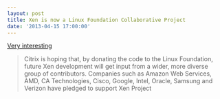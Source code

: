 ```yaml
---
layout: post
title: Xen is now a Linux Foundation Collaborative Project
date: '2013-04-15 17:00:00'
---
```


[Very interesting](http://m.cio.com/article/731775/Citrix_Bequeaths_Xen_to_the_Linux_Foundation)

> Citrix is hoping that, by donating the code to the Linux Foundation, future Xen development will get input from a wider, more diverse group of contributors. Companies such as Amazon Web Services, AMD, CA Technologies, Cisco, Google, Intel, Oracle, Samsung and Verizon have pledged to support Xen Project
